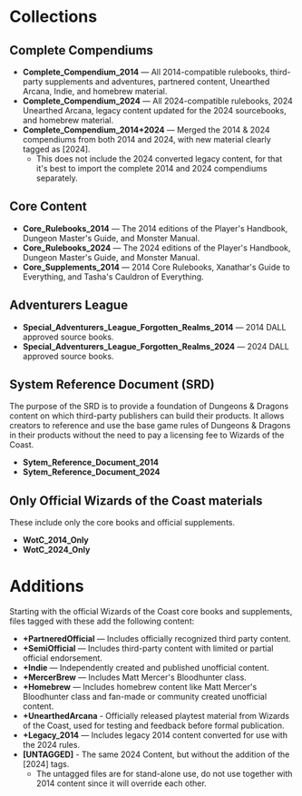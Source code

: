 # Collections

## Complete Compendiums
- **Complete_Compendium_2014** — All 2014-compatible rulebooks, third-party supplements and adventures, partnered content, Unearthed Arcana, Indie, and homebrew material.
- **Complete_Compendium_2024** — All 2024-compatible rulebooks, 2024 Unearthed Arcana, legacy content updated for the 2024 sourcebooks, and homebrew material.
- **Complete_Compendium_2014+2024** — Merged the 2014 & 2024 compendiums from both 2014 and 2024, with new material clearly tagged as [2024].
  - This does not include the 2024 converted legacy content, for that it's best to import the complete 2014 and 2024 compendiums separately.

## Core Content
- **Core_Rulebooks_2014** — The 2014 editions of the Player's Handbook, Dungeon Master's Guide, and Monster Manual.
- **Core_Rulebooks_2024** — The 2024 editions of the Player's Handbook, Dungeon Master's Guide, and Monster Manual.
- **Core_Supplements_2014** — 2014 Core Rulebooks, Xanathar's Guide to Everything, and Tasha's Cauldron of Everything.

## Adventurers League
- **Special_Adventurers_League_Forgotten_Realms_2014** — 2014 DALL approved source books.
- **Special_Adventurers_League_Forgotten_Realms_2024** — 2024 DALL approved source books.

## System Reference Document (SRD)
The purpose of the SRD is to provide a foundation of Dungeons & Dragons content on which third-party publishers can build their products. It allows creators to reference and use the base game rules of Dungeons & Dragons in their products without the need to pay a licensing fee to Wizards of the Coast.
- **Sytem_Reference_Document_2014**
- **Sytem_Reference_Document_2024**

## Only Official Wizards of the Coast materials
These include only the core books and official supplements.
- **WotC_2014_Only**
- **WotC_2024_Only**

# Additions

Starting with the official Wizards of the Coast core books and supplements, files tagged with these add the following content:

- **+PartneredOfficial** — Includes officially recognized third party content.
- **+SemiOfficial** — Includes third-party content with limited or partial official endorsement.
- **+Indie** — Independently created and published unofficial content.
- **+MercerBrew** — Includes Matt Mercer's Bloodhunter class.
- **+Homebrew** — Includes homebrew content like Matt Mercer's Bloodhunter class and fan-made or community created unofficial content.
- **+UnearthedArcana** - Officially released playtest material from Wizards of the Coast, used for testing and feedback before formal publication.
- **+Legacy_2014** — Includes legacy 2014 content converted for use with the 2024 rules.
- **\[UNTAGGED\]** - The same 2024 Content, but without the addition of the \[2024\] tags.
  - The untagged files are for stand-alone use, do not use together with 2014 content since it will override each other.
